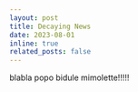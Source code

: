 ```yaml
---
layout: post
title: Decaying News
date: 2023-08-01
inline: true
related_posts: false
---
```


blabla
popo
bidule
mimolette!!!!!
